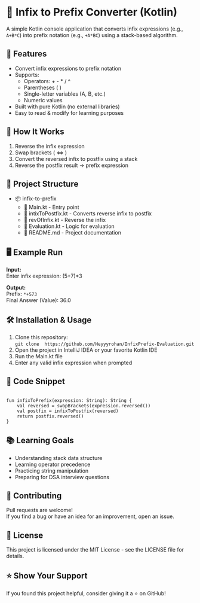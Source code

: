 <h1>🧮 Infix to Prefix Converter (Kotlin)</h1>

<p>A simple Kotlin console application that converts infix expressions (e.g., <code>A+B*C</code>) into prefix notation (e.g., <code>+A*BC</code>) using a stack-based algorithm.</p>

<h2>📌 Features</h2>
<ul>
    <li>Convert infix expressions to prefix notation</li>
    <li>Supports:
        <ul>
            <li>Operators: + - * / ^</li>
            <li>Parentheses ( )</li>
            <li>Single-letter variables (A, B, etc.)</li>
            <li>Numeric values</li>
        </ul>
    </li>
    <li>Built with pure Kotlin (no external libraries)</li>
    <li>Easy to read &amp; modify for learning purposes</li>
</ul>

<h2>🚀 How It Works</h2>
<ol>
    <li>Reverse the infix expression</li>
    <li>Swap brackets ( &lt;=&gt; )</li>
    <li>Convert the reversed infix to postfix using a stack</li>
    <li>Reverse the postfix result → prefix expression</li>
</ol>

<h2>📂 Project Structure</h2>
<ul>
    <li>📦 infix-to-prefix
        <ul>
            <li>📜 Main.kt - Entry point</li>
            <li>📜 intixToPostfix.kt - Converts reverse infix to postfix</li>
            <li>📜 revOfInfix.kt - Reverse the infix</li>
            <li>📜 Evaluation.kt - Logic for evaluation</li>
            <li>📜 README.md - Project documentation</li>
        </ul>
    </li>
</ul>

<h2>🖥️ Example Run</h2>
<p><strong>Input:</strong><br>
Enter infix expression: (5+7)*3</p>
<p><strong>Output:</strong><br>
Prefix: <code>*+573</code><br>
Final Answer (Value): 36.0</p>

<h2>🛠️ Installation &amp; Usage</h2>
<ol>
    <li>Clone this repository:
        <br><code>git clone  https://github.com/Heyyyrohan/InfixPrefix-Evaluation.git</code>
    </li>
    <li>Open the project in IntelliJ IDEA or your favorite Kotlin IDE</li>
    <li>Run the Main.kt file</li>
    <li>Enter any valid infix expression when prompted</li>
</ol>

<h2>📜 Code Snippet</h2>
<pre><code>
fun infixToPrefix(expression: String): String {
    val reversed = swapBrackets(expression.reversed())
    val postfix = infixToPostfix(reversed)
    return postfix.reversed()
}
</code></pre>

<h2>📚 Learning Goals</h2>
<ul>
    <li>Understanding stack data structure</li>
    <li>Learning operator precedence</li>
    <li>Practicing string manipulation</li>
    <li>Preparing for DSA interview questions</li>
</ul>

<h2>🤝 Contributing</h2>
<p>Pull requests are welcome!<br>
If you find a bug or have an idea for an improvement, open an issue.</p>

<h2>📄 License</h2>
<p>This project is licensed under the MIT License - see the LICENSE file for details.</p>

<h2>⭐ Show Your Support</h2>
<p>If you found this project helpful, consider giving it a ⭐ on GitHub!</p>
